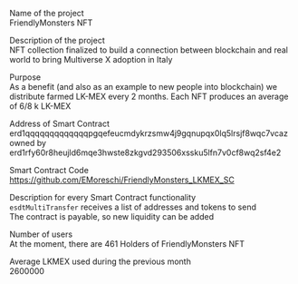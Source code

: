 Name of the project <br>
FriendlyMonsters NFT
 
Description of the project <br>
NFT collection finalized to build a connection between blockchain and real world to bring Multiverse X adoption in Italy
 
Purpose <br>
As a benefit (and also as an example to new people into blockchain) we distribute farmed LK-MEX every 2 months. Each NFT produces an average of 6/8 k LK-MEX

Address of Smart Contract <br>
erd1qqqqqqqqqqqqqpgqefeucmdykrzsmw4j9gqnupqx0lq5lrsjf8wqc7vcaz <br>
owned by <br>
erd1rfy60r8heujld6mqe3hwste8zkgvd293506xssku5lfn7v0cf8wq2sf4e2

Smart Contract Code <br>
https://github.com/EMoreschi/FriendlyMonsters_LKMEX_SC
 
Description for every Smart Contract functionality <br>
<code>esdtMultiTransfer</code> receives a list of addresses and tokens to send <br>
The contract is payable, so new liquidity can be added

Number of users <br>
At the moment, there are 461 Holders of FriendlyMonsters NFT

Average LKMEX used during the previous month <br>
2600000
